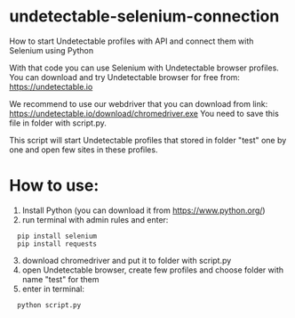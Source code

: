 # undetectable-selenium-connection

How to start Undetectable profiles with API and connect them with Selenium using Python

With that code you can use Selenium with Undetectable browser profiles. 
You can download and try Undetectable browser for free from: https://undetectable.io 

We recommend to use our webdriver that you can download from link: 
https://undetectable.io/download/chromedriver.exe
You need to save this file in folder with script.py.

This script will start Undetectable profiles that stored in folder "test" one by one and open few sites in these profiles. 

<h1>How to use:</h1>

1. Install Python (you can download it from https://www.python.org/)
2. run terminal with admin rules and enter: 

```
  pip install selenium
  pip install requests
```

3. download chromedriver and put it to folder with script.py
4. open Undetectable browser, create few profiles and choose folder with name "test" for them
5. enter in terminal: 

```
  python script.py
```
